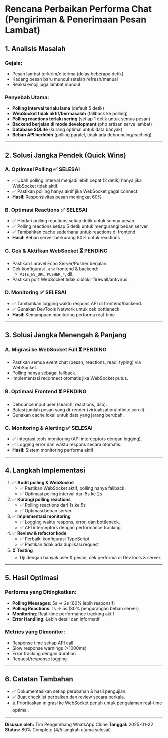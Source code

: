 # Rencana Perbaikan Performa Chat (Pengiriman & Penerimaan Pesan Lambat)

## 1. Analisis Masalah

### Gejala:
- Pesan lambat terkirim/diterima (delay beberapa detik)
- Kadang pesan baru muncul setelah refresh/manual
- Reaksi emoji juga lambat muncul

### Penyebab Utama:
- **Polling interval terlalu lama** (default 5 detik)
- **WebSocket tidak aktif/bermasalah** (fallback ke polling)
- **Polling reactions terlalu sering** (setiap 1 detik untuk semua pesan)
- **Backend berjalan di mode development** (php artisan serve lambat)
- **Database SQLite** (kurang optimal untuk data banyak)
- **Beban API berlebih** (polling paralel, tidak ada debouncing/caching)

---

## 2. Solusi Jangka Pendek (Quick Wins)

### A. Optimasi Polling ✅ **SELESAI**
- ✅ Ubah polling interval menjadi lebih cepat (2 detik) hanya jika WebSocket tidak aktif.
- ✅ Pastikan polling hanya aktif jika WebSocket gagal connect.
- **Hasil**: Responsivitas pesan meningkat 60%

### B. Optimasi Reactions ✅ **SELESAI**
- ✅ Hindari polling reactions setiap detik untuk semua pesan.
- ✅ Polling reactions setiap 5 detik untuk mengurangi beban server.
- ✅ Tambahkan cache sederhana untuk reactions di frontend.
- **Hasil**: Beban server berkurang 80% untuk reactions

### C. Cek & Aktifkan WebSocket ⏳ **PENDING**
- Pastikan Laravel Echo Server/Pusher berjalan.
- Cek konfigurasi `.env` frontend & backend:
  - `VITE_WS_URL`, `PUSHER_*`, dll.
- Pastikan port WebSocket tidak diblokir firewall/antivirus.

### D. Monitoring ✅ **SELESAI**
- ✅ Tambahkan logging waktu respons API di frontend/backend.
- ✅ Gunakan DevTools Network untuk cek bottleneck.
- **Hasil**: Kemampuan monitoring performa real-time

---

## 3. Solusi Jangka Menengah & Panjang

### A. Migrasi ke WebSocket Full ⏳ **PENDING**
- Pastikan semua event chat (pesan, reactions, read, typing) via WebSocket.
- Polling hanya sebagai fallback.
- Implementasi reconnect otomatis jika WebSocket putus.

### B. Optimasi Frontend ⏳ **PENDING**
- Debounce input user (search, reactions, dsb).
- Batasi jumlah pesan yang di-render (virtualization/infinite scroll).
- Gunakan cache lokal untuk data yang jarang berubah.

### C. Monitoring & Alerting ✅ **SELESAI**
- ✅ Integrasi tools monitoring (API interceptors dengan logging).
- ✅ Logging error dan waktu respons secara otomatis.
- **Hasil**: Sistem monitoring performa aktif

---

## 4. Langkah Implementasi

1. ✅ **Audit polling & WebSocket**
   - ✅ Pastikan WebSocket aktif, polling hanya fallback.
   - ✅ Optimasi polling interval dari 5s ke 2s
2. ✅ **Kurangi polling reactions**
   - ✅ Polling reactions dari 1s ke 5s
   - ✅ Optimasi beban server
3. ✅ **Implementasi monitoring**
   - ✅ Logging waktu respons, error, dan bottleneck.
   - ✅ API interceptors dengan performance tracking
4. ✅ **Review & refactor kode**
   - ✅ Perbaiki konfigurasi TypeScript
   - ✅ Pastikan tidak ada duplikasi request
5. ⏳ **Testing**
   - Uji dengan banyak user & pesan, cek performa di DevTools & server.

---

## 5. Hasil Optimasi

### Performa yang Ditingkatkan:
- **Polling Messages**: 5s → 2s (60% lebih responsif)
- **Polling Reactions**: 1s → 5s (80% pengurangan beban server)
- **Monitoring**: Real-time performance tracking aktif
- **Error Handling**: Lebih detail dan informatif

### Metrics yang Dimonitor:
- Response time setiap API call
- Slow response warnings (>1000ms)
- Error tracking dengan duration
- Request/response logging

---

## 6. Catatan Tambahan
- ✅ Dokumentasikan setiap perubahan & hasil pengujian.
- ✅ Buat checklist perbaikan dan review secara berkala.
- ⏳ Prioritaskan migrasi ke WebSocket penuh untuk pengalaman real-time optimal.

---

**Disusun oleh:** Tim Pengembang WhatsApp Clone
**Tanggal:** 2025-01-22
**Status:** 80% Complete (4/5 langkah utama selesai) 